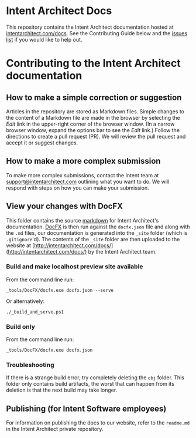 # Intent Architect Docs

This repository contains the Intent Architect documentation hosted at [intentarchitect.com/docs](https://intentarchitect.com/docs). See the Contributing Guide below and the [issues list](https://github.com/IntentSoftware/Docs/issues) if you would like to help out.

# Contributing to the Intent Architect documentation

## How to make a simple correction or suggestion

Articles in the repository are stored as Markdown files. Simple changes to the content of a Markdown file are made in the browser by selecting the _Edit_ link in the upper-right corner of the browser window. (In a narrow browser window, expand the options bar to see the _Edit_ link.) Follow the directions to create a pull request (PR). We will review the pull request and accept it or suggest changes.

## How to make a more complex submission

To make more complex submissions, contact the Intent team at support@intentarchitect.com outlining what you want to do. We will respond with steps on how you can make your submission.

## View your changes with DocFX

This folder contains the source [markdown](https://dotnet.github.io/docfx/spec/docfx_flavored_markdown.html) for Intent Architect's documentation. [DocFX](https://dotnet.github.io/docfx/) is then run against the `docfx.json` file and along with the `.md` files, our documentation is generated into the `_site` folder (which is `.gitignore`'d). The contents of the `_site` folder are then uploaded to the website at [http://intentarchitect.com/docs/](http://intentarchitect.com/docs/) by the Intent Architect team.

### Build and make localhost preview site available

From the command line run:

```
_tools/DocFX/docfx.exe docfx.json --serve
```

Or alternatively:

```
./_build_and_serve.ps1
```

### Build only

From the command line run:

```
_tools/DocFX/docfx.exe docfx.json
```

### Troubleshooting

If there is a strange build error, try completely deleting the `obj` folder. This folder only contains build artifacts, the worst that can happen from its deletion is that the next build may take longer.

## Publishing (for Intent Software employees)

For information on publishing the docs to our website, refer to the `readme.md` in the Intent Architect private repository.
